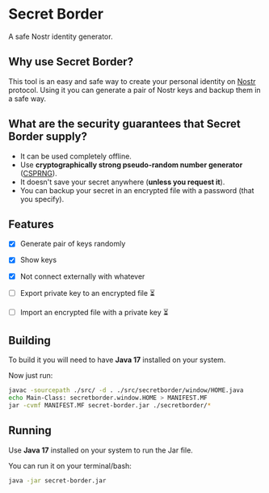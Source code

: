 # Secret Border

A safe Nostr identity generator.

## Why use Secret Border?

This tool is an easy and safe way to create your personal identity on [Nostr](https://nostr.com/) protocol. Using it you can generate a pair of Nostr keys and backup them in a safe way.

## What are the security guarantees that Secret Border supply?

 - It can be used completely offline.
 - Use **cryptographically strong pseudo-random number generator** ([CSPRNG](https://en.wikipedia.org/wiki/Cryptographically_secure_pseudorandom_number_generator)).
 - It doesn't save your secret anywhere (**unless you request it**).
 - You can backup your secret in an encrypted file with a password (that you specify). 

## Features

 - [x] Generate pair of keys randomly
 - [x] Show keys
 - [x] Not connect externally with whatever
 - [ ] Export private key to an encrypted file ⏳
 - [ ] Import an encrypted file with a private key ⏳
   

## Building

To build it you will need to have **Java 17** installed on your system. 

Now just run:
  

```bash
javac -sourcepath ./src/ -d . ./src/secretborder/window/HOME.java
echo Main-Class: secretborder.window.HOME > MANIFEST.MF
jar -cvmf MANIFEST.MF secret-border.jar ./secretborder/*
```
   

## Running

Use **Java 17** installed on your system to run the Jar file.

You can run it on your terminal/bash:
  
```bash
java -jar secret-border.jar
```
